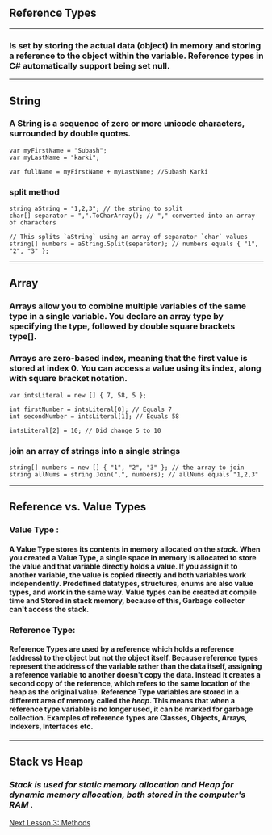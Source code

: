 ## Reference Types
---
### Is set by storing the actual data (object) in memory and storing a reference to the object within the variable. Reference types in C# automatically support being set null.
---
## String
### A String is a sequence of zero or more unicode characters, surrounded by double quotes.

```
var myFirstName = "Subash";
var myLastName = "karki";

var fullName = myFirstName + myLastName; //Subash Karki

```
### split method
```
string aString = "1,2,3"; // the string to split
char[] separator = ",".ToCharArray(); // "," converted into an array of characters

// This splits `aString` using an array of separator `char` values
string[] numbers = aString.Split(separator); // numbers equals { "1", "2", "3" };

```
---

## Array

### Arrays allow you to combine multiple variables of the same type in a single variable. You declare an array type by specifying the type, followed by double square brackets type[].

### Arrays are zero-based index, meaning that the first value is stored at index 0. You can access a value using its index, along with square bracket notation.

```
var intsLiteral = new [] { 7, 58, 5 };

int firstNumber = intsLiteral[0]; // Equals 7
int secondNumber = intsLiteral[1]; // Equals 58

intsLiteral[2] = 10; // Did change 5 to 10

```
### join an array of strings into a single strings

```
string[] numbers = new [] { "1", "2", "3" }; // the array to join
string allNums = string.Join(",", numbers); // allNums equals "1,2,3"

```
---

## Reference vs. Value Types

###  **Value Type** :
#### A Value Type stores its contents in memory allocated on the _stack_. When you created a Value Type, a single space in memory is allocated to store the value and that variable directly holds a value. If you assign it to another variable, the value is copied directly and both variables work independently. Predefined datatypes, structures, enums are also value types, and work in the same way. Value types can be created at compile time and Stored in stack memory, because of this, Garbage collector can't access the stack.



### **Reference Type**:
#### Reference Types are used by a reference which holds a reference (address) to the object but not the object itself. Because reference types represent the address of the variable rather than the data itself, assigning a reference variable to another doesn't copy the data. Instead it creates a second copy of the reference, which refers to the same location of the heap as the original value. Reference Type variables are stored in a different area of memory called the _heap_. This means that when a reference type variable is no longer used, it can be marked for garbage collection. Examples of reference types are Classes, Objects, Arrays, Indexers, Interfaces etc.

---
## Stack vs Heap
### _Stack is used for static memory allocation and Heap for dynamic memory allocation, both stored in the computer's RAM ._


[Next Lesson 3: Methods](./Lesson-3.md)
